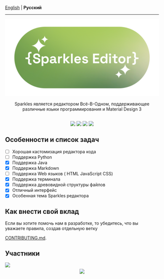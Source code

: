 [English](README.md) | **Русский**

---

<div align="center">
  <img src="bannersparkle.png" style="width: 45rem; height: auto;"/>
  <p>Sparkles является редактором Всё-В-Одном,
поддерживающее различные языки программирования и Material Design 3</p>
  <br>

  <img src="https://m3-markdown-badges.vercel.app/stars/5/2/sparkleside/sparkles-app">
 <img src="https://m3-markdown-badges.vercel.app/issues/5/1/sparkleside/sparkles-app">
 <a herf="https://discord.gg/AYH4h7jTv8"><img src="https://ziadoua.github.io/m3-Markdown-Badges/badges/Discord/discord2.svg">
 </a>
 <a herf="https://t.me/sparkleseditor">
<img src="https://ziadoua.github.io/m3-Markdown-Badges/badges/Telegram/telegram2.svg">
 </a>
</div>

## Особенности и список задач
- [ ] Хорошая кастомизация редактора кода
- [ ] Поддержка Python
- [x] Поддержка Java
- [x] Поддержка Markdown
- [ ] Поддержка Web языков ( HTML JavaScript CSS)
- [x] Поддержка терминала
- [x] Поддержка древовидной структуры файлов
- [x] Отличный интерфейс
- [x] Особенная тема Sparkles редактора

## Как внести свой вклад
<p>Если вы хотите помочь нам в разработке, то убедитесь, что вы уважаете правила, создав отдельную ветку</p>

[CONTRIBUTING.md](CONTRIBUTING_RU.md).

## Участники
<a href="https://github.com/SparklesIDE/Sparkles-App/graphs/contributors">
  <img src="https://contrib.rocks/image?repo=SparklesIDE/Sparkles-App" />
</a>

<div style="text-align: center">
<img src="https://ziadoua.github.io/m3-Markdown-Badges/badges/LicenceGPLv3/licencegplv32.svg" align="center"></div>
